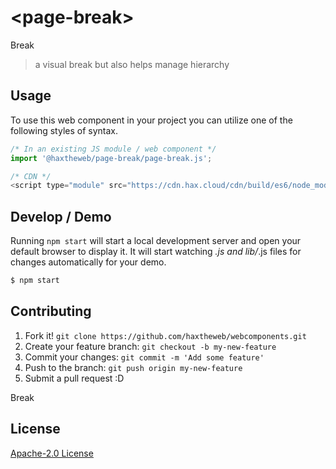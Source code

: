 # &lt;page-break&gt;

Break
> a visual break but also helps manage hierarchy

## Usage
To use this web component in your project you can utilize one of the following styles of syntax.

```js
/* In an existing JS module / web component */
import '@haxtheweb/page-break/page-break.js';

/* CDN */
<script type="module" src="https://cdn.hax.cloud/cdn/build/es6/node_modules/@haxtheweb/page-break/page-break.js"></script>
```

## Develop / Demo
Running `npm start` will start a local development server and open your default browser to display it. It will start watching *.js and lib/*.js files for changes automatically for your demo.
```bash
$ npm start
```


## Contributing

1. Fork it! `git clone https://github.com/haxtheweb/webcomponents.git`
2. Create your feature branch: `git checkout -b my-new-feature`
3. Commit your changes: `git commit -m 'Add some feature'`
4. Push to the branch: `git push origin my-new-feature`
5. Submit a pull request :D

Break

## License
[Apache-2.0 License](http://opensource.org/licenses/Apache-2.0)